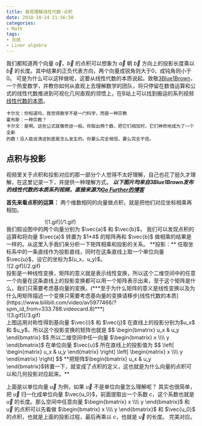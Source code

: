 ```yaml
---
title: 直观理解线性代数-点积
date: 2018-10-24 21:56:50
categories:
- Math
tags:
- 总结
- Liner algebra
---
```

我们都知道两个向量 $\vec{a}$，$\vec{b}$ 的点积可以想象为 $\vec{a}$ 朝 $\vec{b}$ 方向上的投影长度乘以 $\vec{b}$ 的长度。其中结果的正负代表方向，两个向量成锐角则大于$0$，成钝角则小于$0$。
可是为什么可以这样做呢，这要从线性代数的本质说起。致敬[3Blue1Brown](http://www.3blue1brown.com/)，一个热爱数学，并教你如何从直观上去理解数学的团队，将只停留在数值运算和公式的线性代数推进到可视化几何直观的领悟上，在B站上可以找到搬运的系列视频[线性代数的本质](https://www.bilibili.com/video/av5977466/?spm_id_from=333.788.videocard.8)。
<!-- more -->
```
卡尔文：你知道吗，我觉得数学不是一门科学，而是一种宗教
霍布斯：一种宗教？
卡尔文：是啊。这些公式就像奇迹一般。你取出两个数，把它们相加时，它们神奇地成为了一个全新
的数！没人能说清这到底是怎么发生的。你要么完全相信，要么完全不信。
```
## 点积与投影
视频里关于点积和投影对应的那一部分个人觉得不太好理解，自己也花了挺久才理解，在这里记录一下，并提供一种理解方式。
***以下图片均来自3Blue1Brown发布的线性代数的本质系列视频，直接来源为[Go Further的博客](https://charlesliuyx.github.io/2017/10/06/%E3%80%90%E7%9B%B4%E8%A7%82%E8%AF%A6%E8%A7%A3%E3%80%91%E7%BA%BF%E6%80%A7%E4%BB%A3%E6%95%B0%E7%9A%84%E6%9C%AC%E8%B4%A8/#%E7%82%B9%E7%A7%AF%E4%B8%8E%E5%AF%B9%E5%81%B6%E6%80%A7)***

**首先来看点积的运算：**
两个维数相同的向量做点积，就是把他们对应坐标相乘再相加。
<div style="width: 300px; margin: auto">
    ![1.gif](/1.gif)
</div>
我们假设图中的两个向量分别为 $\vec{a}$ 和 $\vec{b}$， 我们可以发现点积的运算和将向量 $\vec{a}$ 转置为 $1*4$ 的矩阵再和 $\vec{b}$ 做相乘的结果是一样的。从这里入手我们来分析一下矩阵相乘和投影的关系。
**投影：**
任取坐标系中的一条直线作为投影直线，同时在这条直线上取一个单位向量 $\vec{u}$，设它的坐标为$(u_x，u_y)$。
<div style="width: 500px; margin: auto">
    ![2.gif](/2.gif)
</div>
投影是一种线性变换，矩阵的意义就是表示线性变换，所以这个二维空间中的任意一个向量在这条直线上的投影变换都可以用一个矩阵表示出来，至于这个矩阵是什么，我们只需要考虑基向量的变换。(***至于为什么矩阵的意义是线性变换以及为什么用矩阵描述一个变换只需要考虑基向量的变换请移步[线性代数的本质](https://www.bilibili.com/video/av5977466/?spm_id_from=333.788.videocard.8)***)
<div style="width: 500px; margin: auto">
    ![3.gif](/3.gif)
</div>
上图运用对称性得到基向量 $\vec{i}$ 和 $\vec{j}$ 在直线上的投影分别为$u_x$ 和 $u_y$，所以这个投影变换的矩阵也就是
$$
 \begin{bmatrix}
   u_x & u_y
  \end{bmatrix}
$$
所以二维空间中任一向量 $\begin{bmatrix} x \\\\ y \end{bmatrix}$ 在单位向量 $\vec{u}$ 所在直线上的投影值为
$$
 \left[
 \begin{matrix}
   u_x & u_y
  \end{matrix}
  \right]
  \left[
  \begin{matrix}
   x \\\\
   y
  \end{matrix}
  \right]
$$
**把矩阵$\begin{bmatrix} u_x & u_y \end{bmatrix}$转置一下，就变成了点积的定义，这也就是为什么向量的点积可以和几何投影对应起来。**

上面是以单位向量 $\vec{u}$ 为例，如果 $\vec{u}$ 不是单位向量怎么理解呢？
其实也很简单，把 $\vec{u}$ 归一化成单位向量 $\vec{u_0}$，前面提取出一个系数 $c$，这个系数也就是 $\vec{u}$ 的长度。那么空间中任意向量 $\begin{bmatrix} x \\\\ y \end{bmatrix}$ 和 $\vec{u}$ 的点积可以先看做 $\begin{bmatrix} x \\\\ y \end{bmatrix}$ 和 $\vec{u_0}$ 的点积，也就是上面的投影过程，最后再乘以 $c$，也就是 $\vec{u}$ 的长度。
完美对应。